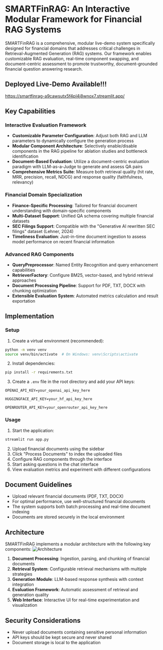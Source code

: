 # SMARTFinRAG: An Interactive Modular Framework for Financial RAG Systems

SMARTFinRAG is a comprehensive, modular live-demo system specifically designed for financial domains that addresses critical challenges in Retrieval-Augmented Generation (RAG) systems. Our framework enables customizable RAG evaluation, real-time component swapping, and document-centric assessment to promote trustworthy, document-grounded financial question answering research.

## Deployed Live-Demo Available!!!

https://smartfinrag-a9cawsutx5f4pl4j8wnox7.streamlit.app/

## Key Capabilities

### Interactive Evaluation Framework
- **Customizable Parameter Configuration**: Adjust both RAG and LLM parameters to dynamically configure the generation process
- **Modular Component Architecture**: Selectively enable/disable components in the RAG pipeline for ablation studies and bottleneck identification
- **Document-Based Evaluation**: Utilize a document-centric evaluation paradigm with LLM-as-a-Judge to generate and assess QA pairs
- **Comprehensive Metrics Suite**: Measure both retrieval quality (hit rate, MRR, precision, recall, NDCG) and response quality (faithfulness, relevancy)

### Financial Domain Specialization
- **Finance-Specific Processing**: Tailored for financial document understanding with domain-specific components
- **Multi-Dataset Support**: Unified QA schema covering multiple financial datasets
- **SEC Filings Support**: Compatible with the "Generative AI rewritten SEC filings" dataset (Lehner, 2024)
- **Timeliness Evaluation**: Just-in-time document ingestion to assess model performance on recent financial information

### Advanced RAG Components
- **QueryPreprocessor**: Named Entity Recognition and query enhancement capabilities
- **RetrieverFactory**: Configure BM25, vector-based, and hybrid retrieval approaches
- **Document Processing Pipeline**: Support for PDF, TXT, DOCX with chunking optimization
- **Extensible Evaluation System**: Automated metrics calculation and result exportation

## Implementation

### Setup

1. Create a virtual environment (recommended):
```bash
python -m venv venv
source venv/bin/activate  # On Windows: venv\Scripts\activate
```

2. Install dependencies:
```bash
pip install -r requirements.txt
```

3. Create a `.env` file in the root directory and add your API keys:
```
OPENAI_API_KEY=your_openai_api_key_here

HUGGINGFACE_API_KEY=your_hf_api_key_here

OPENROUTER_API_KEY=your_openrouter_api_key_here
```

### Usage

1. Start the application:
```bash
streamlit run app.py
```

2. Upload financial documents using the sidebar
3. Click "Process Documents" to index the uploaded files
4. Configure RAG components through the interface
5. Start asking questions in the chat interface
6. View evaluation metrics and experiment with different configurations

## Document Guidelines

- Upload relevant financial documents (PDF, TXT, DOCX)
- For optimal performance, use well-structured financial documents
- The system supports both batch processing and real-time document indexing
- Documents are stored securely in the local environment

## Architecture

SMARTFinRAG implements a modular architecture with the following key components:
![Architecture](https://github.com/user-attachments/assets/460c3151-51ce-4522-8967-c551ae6af4b4)

1. **Document Processing**: Ingestion, parsing, and chunking of financial documents
2. **Retrieval System**: Configurable retrieval mechanisms with multiple strategies
3. **Generation Module**: LLM-based response synthesis with context integration
4. **Evaluation Framework**: Automatic assessment of retrieval and generation quality
5. **Web Interface**: Interactive UI for real-time experimentation and visualization

## Security Considerations

- Never upload documents containing sensitive personal information
- API keys should be kept secure and never shared
- Document storage is local to the application
